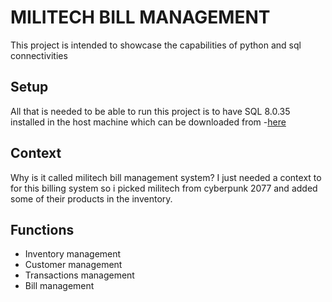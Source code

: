 # MILITECH BILL MANAGEMENT
This project is intended to showcase the capabilities of python and sql connectivities

## Setup
All that is needed to be able to run this project is to have SQL 8.0.35 installed in the host machine which can be downloaded from
-[here](https://dev.mysql.com/downloads/)

## Context
Why is it called militech bill management system? I just needed a context to for this billing system so i picked militech from cyberpunk 2077 and added some of their products in the inventory.

## Functions
- Inventory management
- Customer management
- Transactions management
- Bill management
